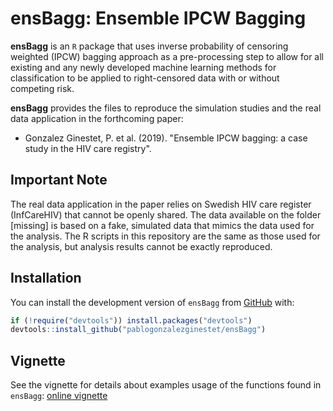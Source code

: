 # ensBagg: Ensemble IPCW Bagging

**ensBagg** is an `R` package that uses inverse probability of censoring weighted
(IPCW) bagging approach as a pre-processing step to allow for all existing and any
newly developed machine learning methods for classification to be applied to right-censored data with or
without competing risk.

**ensBagg** provides the files to reproduce the simulation studies and the real data application in the forthcoming paper:
* Gonzalez Ginestet, P. et al. (2019). "Ensemble IPCW bagging: a case study in the HIV care
registry".


## Important Note

The real data application in the paper relies on Swedish HIV care register (InfCareHIV) that cannot be openly shared. The data available on the folder [missing] is based on a fake, simulated  data that mimics the data used for the analysis. The R scripts in this repository are the same as those used for the analysis, but analysis results cannot be exactly reproduced. 

## Installation

You can install the development version of `ensBagg` from [GitHub](https://github.com/pablogonzalezginestet/ensBagg) with:


```R
if (!require("devtools")) install.packages("devtools")
devtools::install_github("pablogonzalezginestet/ensBagg")
```


## Vignette


See the vignette for details about examples usage of the functions found in  `ensBagg`: [online vignette](https://pablogonzalezginestet.github.io/ensBagg/)



